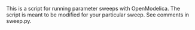 This is a script for running parameter sweeps with OpenModelica.
The script is meant to be modified for your particular sweep.
See comments in sweep.py.
